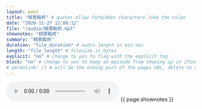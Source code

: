 ```yaml
---
layout: post
title: "精實戰將" # quotes allow forbidden characters like the colon
date: "2020-11-27 12:08:12"
file: "/audio/精實戰將.mp3"
shownotes: "精實戰將"
summary: "精實戰將"
duration: "file_duration" # audio length in min:sec
length: "file_length" # filesize in bytes
explicit: "no" # change to yes to flag with the explicit tag
block: "no" # change to yes to keep an episode from showing up in iTunes
# permalink: /1 # will be the ending part of the pages URL, delete to default to the title
---
```


<audio controls>
<source src="{{site.url}}{{site.baseurl}}{{ page.file }}" type="audio/x-mp3">
Your browser does not support the audio element.
</audio>
{{ page.shownotes }}
